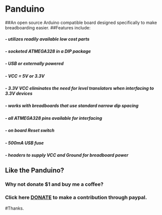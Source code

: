 # Panduino
##An open source Arduino compatible board designed specifically to make breadboarding easier.
##Features include:
#####  - utilizes readily available low cost parts
#####  - socketed ATMEGA328 in a DIP package
#####  - USB or externally powered
#####  - VCC = 5V or 3.3V 
#####  - 3.3V VCC eliminates the need for level translators when interfacing to 3.3V devices
#####  - works with breadboards that use standard narrow dip spacing
#####  - all ATMEGA328 pins available for interfacing
#####  - on board Reset switch
#####  - 500mA USB fuse
#####  - headers to supply VCC and Ground for breadboard power	
##
## Like the Panduino?
### Why not donate $1 and buy me a coffee?
### Click here [DONATE](https://nopcode00.blogspot.ca/) to make a contribution through paypal.

#Thanks. 
